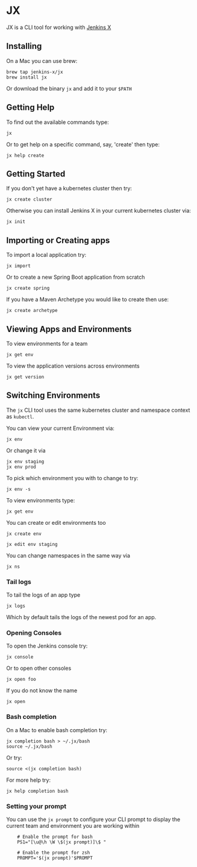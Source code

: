 # JX 

JX is a CLI tool for working with [Jenkins X](https://jenkins-x.github.io/jenkins-x-website/)

## Installing

On a Mac you can use brew:

    brew tap jenkins-x/jx
    brew install jx 
    
Or download the binary `jx` and add it to your `$PATH`

## Getting Help

To find out the available commands type:

    jx

Or to get help on a specific command, say, 'create' then type:

    jx help create

## Getting Started

If you don't yet have a kubernetes cluster then try:

    jx create cluster
 
Otherwise you can install Jenkins X in your current kubernetes cluster via:

    jx init
    
## Importing or Creating apps

To import a local application try:

    jx import
    
Or to create a new Spring Boot application from scratch

    jx create spring
    
If you have a Maven Archetype you would like to create then use:

    jx create archetype
    

## Viewing Apps and Environments

To view environments for a team

    jx get env
    
To view the application versions across environments

    jx get version
            
## Switching Environments

The `jx` CLI tool uses the same kubernetes cluster and namespace context as `kubectl`. 

You can view your current Environment via:

    jx env
    
Or change it via 

    jx env staging
    jx env prod
    
To pick which environment you with to change to try:

    jx env -s

To view environments type:

    jx get env
    
You can create or edit environments too

    jx create env
    
    jx edit env staging
    
You can change namespaces in the same way via

    jx ns
    
### Tail logs

To tail the logs of an app type

    jx logs
    
Which by default tails the logs of the newest pod for an app.

### Opening Consoles

To open the Jenkins console try:

    jx console
    
Or to open other consoles

    jx open foo
    
If you do not know the name

    jx open
    

### Bash completion

On a Mac to enable bash completion try:

    jx completion bash > ~/.jx/bash
    source ~/.jx/bash   
    
Or try:

    source <(jx completion bash)

For more help try:

    jx help completion bash
           
### Setting your prompt

You can use the `jx prompt` to configure your CLI prompt to display the current team and environment you are working within           
                                            
		# Enable the prompt for bash
		PS1="[\u@\h \W \$(jx prompt)]\$ "

		# Enable the prompt for zsh
		PROMPT='$(jx prompt)'$PROMPT
